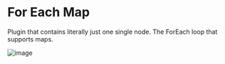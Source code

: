 # For Each Map
Plugin that contains literally just one single node.
The ForEach loop that supports maps.

![image](https://github.com/user-attachments/assets/65af6c18-11b7-446c-a45e-de56eca50d8c)
